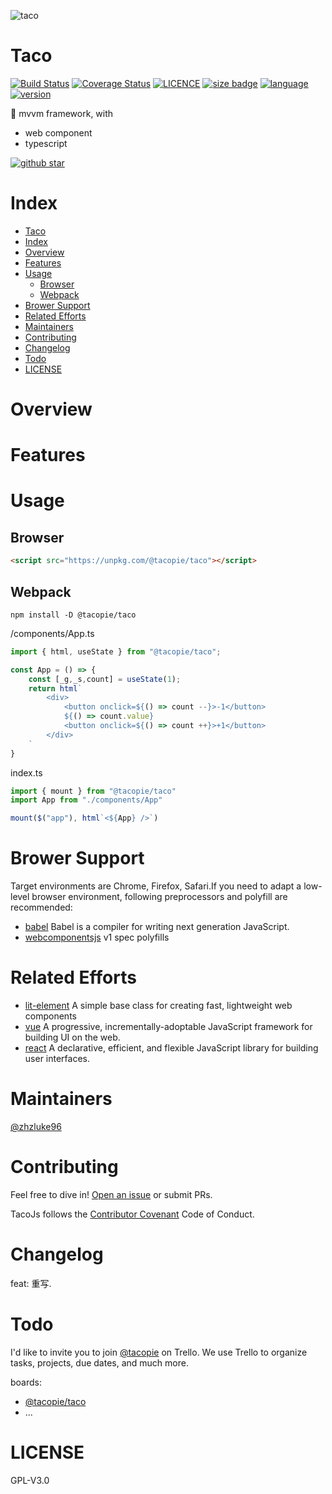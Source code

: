 ![taco](https://emojipedia-us.s3.dualstack.us-west-1.amazonaws.com/thumbs/120/microsoft/209/taco_1f32e.png)

# Taco

[![Build Status](https://travis-ci.org/zhzLuke96/TacoJs.svg?branch=master)](https://travis-ci.org/zhzLuke96/TacoJs)
[![Coverage Status](https://coveralls.io/repos/github/zhzLuke96/TacoJs/badge.svg?branch=master)](https://coveralls.io/github/zhzLuke96/TacoJs?branch=master)
[![LICENCE](https://img.shields.io/github/license/zhzluke96/TacoJs)](https://github.com/zhzLuke96/TacoJs)
[![size badge](https://img.shields.io/github/languages/code-size/zhzluke96/TacoJs?label=size)](https://github.com/zhzLuke96/TacoJs)
[![language](https://img.shields.io/github/languages/top/zhzluke96/TacoJs)](https://github.com/zhzLuke96/TacoJs)
[![version](https://img.shields.io/github/package-json/v/zhzluke96/TacoJs)](https://github.com/zhzLuke96/TacoJs)

🌮 mvvm framework, with 
- web component
- typescript

[![github star](https://img.shields.io/github/stars/zhzLuke96/TacoJs.svg?style=social)](https://github.com/zhzLuke96/TacoJs)

# Index
- [Taco](#taco)
- [Index](#index)
- [Overview](#overview)
- [Features](#features)
- [Usage](#usage)
  - [Browser](#browser)
  - [Webpack](#webpack)
- [Brower Support](#brower-support)
- [Related Efforts](#related-efforts)
- [Maintainers](#maintainers)
- [Contributing](#contributing)
- [Changelog](#changelog)
- [Todo](#todo)
- [LICENSE](#license)

# Overview


# Features


# Usage
## Browser
```html
<script src="https://unpkg.com/@tacopie/taco"></script>
```

## Webpack
```
npm install -D @tacopie/taco
```

/components/App.ts
```typescript
import { html, useState } from "@tacopie/taco";

const App = () => {
    const [_g,_s,count] = useState(1);
    return html`
        <div>
            <button onclick=${() => count --}>-1</button>
            ${() => count.value}
            <button onclick=${() => count ++}>+1</button>
        </div>
    `
}
```
index.ts
```ts
import { mount } from "@tacopie/taco"
import App from "./components/App"

mount($("app"), html`<${App} />`)
```

# Brower Support
Target environments are Chrome, Firefox, Safari.If you need to adapt a low-level browser environment, following preprocessors and polyfill are recommended:

- [babel](https://github.com/babel/babel) Babel is a compiler for writing next generation JavaScript. 
- [webcomponentsjs](https://github.com/webcomponents/polyfills/tree/master/packages/webcomponentsjs) v1 spec polyfills

# Related Efforts
- [lit-element](https://github.com/Polymer/lit-element) A simple base class for creating fast, lightweight web components
- [vue](https://github.com/vuejs/vue) A progressive, incrementally-adoptable JavaScript framework for building UI on the web. 
- [react](https://github.com/facebook/react) A declarative, efficient, and flexible JavaScript library for building user interfaces.

# Maintainers
[@zhzluke96](https://github.com/zhzLuke96)

# Contributing
Feel free to dive in! [Open an issue](https://github.com/zhzLuke96/TacoJs/issues/new) or submit PRs.

TacoJs follows the [Contributor Covenant](http://contributor-covenant.org/version/1/3/0/) Code of Conduct.

# Changelog
feat: 重写.

# Todo
I'd like to invite you to join [@tacopie](https://trello.com/tacopie2) on Trello. We use Trello to organize tasks, projects, due dates, and much more.

boards:
- [@tacopie/taco](https://trello.com/b/3hIi6dje/tacojs%F0%9F%8C%AE)
- ...

# LICENSE
GPL-V3.0